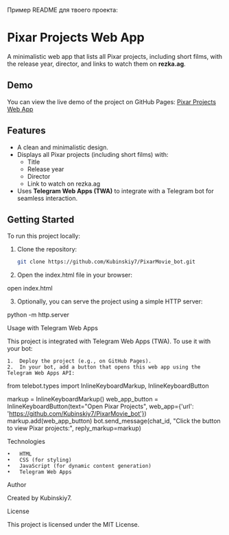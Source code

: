 Пример README для твоего проекта:

# Pixar Projects Web App

A minimalistic web app that lists all Pixar projects, including short films, with the release year, director, and links to watch them on **rezka.ag**.

## Demo

You can view the live demo of the project on GitHub Pages:
[Pixar Projects Web App](https://github.com/Kubinskiy7/PixarMovie_bot)

## Features

- A clean and minimalistic design.
- Displays all Pixar projects (including short films) with:
  - Title
  - Release year
  - Director
  - Link to watch on rezka.ag
- Uses **Telegram Web Apps (TWA)** to integrate with a Telegram bot for seamless interaction.

## Getting Started

To run this project locally:

1. Clone the repository:

   ```bash
   git clone https://github.com/Kubinskiy7/PixarMovie_bot.git

2.	Open the index.html file in your browser:

   open index.html


3.	Optionally, you can serve the project using a simple HTTP server:

   python -m http.server



Usage with Telegram Web Apps

This project is integrated with Telegram Web Apps (TWA). To use it with your bot:

	1.	Deploy the project (e.g., on GitHub Pages).
	2.	In your bot, add a button that opens this web app using the Telegram Web Apps API:

from telebot.types import InlineKeyboardMarkup, InlineKeyboardButton

markup = InlineKeyboardMarkup()
web_app_button = InlineKeyboardButton(text="Open Pixar Projects", web_app={'url': 'https://github.com/Kubinskiy7/PixarMovie_bot'})
markup.add(web_app_button)
bot.send_message(chat_id, "Click the button to view Pixar projects:", reply_markup=markup)



Technologies

	•	HTML
	•	CSS (for styling)
	•	JavaScript (for dynamic content generation)
	•	Telegram Web Apps

Author

Created by Kubinskiy7.

License

This project is licensed under the MIT License.
